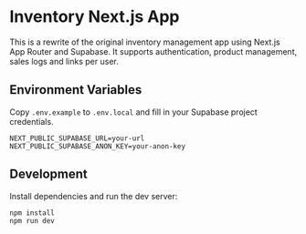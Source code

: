 # Inventory Next.js App

This is a rewrite of the original inventory management app using Next.js App Router and Supabase. It supports authentication, product management, sales logs and links per user.

## Environment Variables
Copy `.env.example` to `.env.local` and fill in your Supabase project credentials.

```
NEXT_PUBLIC_SUPABASE_URL=your-url
NEXT_PUBLIC_SUPABASE_ANON_KEY=your-anon-key
```

## Development
Install dependencies and run the dev server:

```bash
npm install
npm run dev
```
